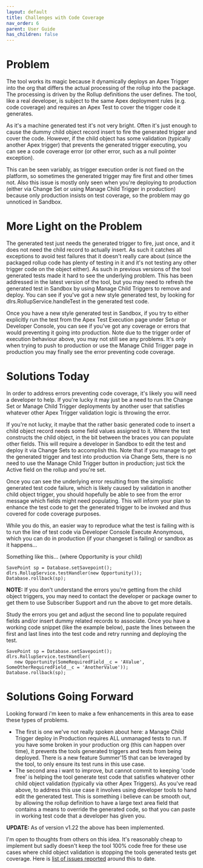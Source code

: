 ```yaml
---
layout: default
title: Challenges with Code Coverage
nav_order: 6
parent: User Guide
has_children: false
---
```


# Problem

The tool works its magic because it dynamically deploys an Apex Trigger into the org that differs the actual processing of the rollup into the package. The processing is driven by the Rollup definitions the user defines. The tool, like a real developer, is subject to the same Apex deployment rules (e.g. code coverage) and requires an Apex Test to cover the trigger code it generates.

As it's a machine generated test it's not very bright. Often it's just enough to cause the dummy child object record insert to fire the generated trigger and cover the code. However, if the child object has some validation (typically another Apex trigger) that prevents the generated trigger executing, you can see a code coverage error (or other error, such as a null pointer exception).

This can be seen variably, as trigger execution order is not fixed on the platform, so sometimes the generated trigger may fire first and other times not. Also this issue is mostly only seen when you're deploying to production (either via Change Set or using Manage Child Trigger in production) because only production insists on test coverage, so the problem may go unnoticed in Sandbox.

# More Light on the Problem

The generated test just needs the generated trigger to fire, just once, and it does not need the child record to actually insert. As such it catches all exceptions to avoid test failures that it doesn't really care about (since the packaged rollup code has plenty of testing in it and it's not testing any other trigger code on the object either). As such in previous versions of the tool generated tests made it hard to see the underlying problem. This has been addressed in the latest version of the tool, but you may need to refresh the generated test in Sandbox by using Manage Child Triggers to remove and deploy. You can see if you've got a new style generated test, by looking for dlrs.RollupService.handleTest in the generated test code.

Once you have a new style generated test in Sandbox, if you try to either explicitly run the test from the Apex Test Execution page under Setup or Developer Console, you can see if you've got any coverage or errors that would preventing it going into production. Note due to the trigger order of execution behaviour above, you may not still see any problems. It's only when trying to push to production or use the Manage Child Trigger page in production you may finally see the error preventing code coverage.

# Solutions Today

In order to address errors preventing code coverage, it's likely you will need a developer to help. If you're lucky it may just be a need to run the Change Set or Manage Child Trigger deployments by another user that satisfies whatever other Apex Trigger validation logic is throwing the error.

If you're not lucky, it maybe that the rather basic generated code to insert a child object record needs some field values assigned to it. Where the test constructs the child object, in the bit between the braces you can populate other fields. This will require a developer in Sandbox to edit the test and deploy it via Change Sets to accomplish this. Note that if you manage to get the generated trigger and test into production via Change Sets, there is no need to use the Manage Child Trigger button in production; just tick the Active field on the rollup and you're set.

Once you can see the underlying error resulting from the simplistic generated test code failure, which is likely caused by validation in another child object trigger, you should hopefully be able to see from the error message which fields might need populating. This will inform your plan to enhance the test code to get the generated trigger to be invoked and thus covered for code coverage purposes.

While you do this, an easier way to reproduce what the test is failing with is to run the line of test code via Developer Console Execute Anonymous, which you can do in production (if your changeset is failing) or sandbox as it happens...

Something like this... (where Opportunity is your child)

    SavePoint sp = Database.setSavepoint();
    dlrs.RollupService.testHandler(new Opportunity());
    Database.rollback(sp);

**NOTE:** If you don't understand the errors you're getting from the child object triggers, you may need to contact the developer or package owner to get them to use Subscriber Support and run the above to get more details.

Study the errors you get and adjust the second line to populate required fields and/or insert dummy related records to associate. Once you have a working code snippet (like the example below), paste the lines between the first and last lines into the test code and retry running and deploying the test.

    SavePoint sp = Database.setSavepoint();
    dlrs.RollupService.testHandler(
       new Opportunity(SomeRequiredField__c = 'AValue', SomeOtherRequiredField__c = 'AnotherValue'));
    Database.rollback(sp);

# Solutions Going Forward

Looking forward i'm keen to make a few enhancements in this area to ease these types of problems.

- The first is one we've not really spoken about here: a Manage Child Trigger deploy in Production requires ALL unmanaged tests to run. If you have some broken in your production org (this can happen over time), it prevents the tools generated triggers and tests from being deployed. There is a new feature Summer'15 that can be leveraged by the tool, to only ensure its test runs in this use case.
- The second area i want to improve, but cannot commit to keeping 'code free' is helping the tool generate test code that satisfies whatever other child object validation (typically via other Apex Triggers). As you've read above, to address this use case it involves using developer tools to hand edit the generated test. This is something i believe can be smooth out, by allowing the rollup definition to have a large text area field that contains a means to override the generated code, so that you can paste in working test code that a developer has given you.

**UPDATE:** As of version v1.22 the above has been implemented.

I'm open to thoughts from others on this idea. It's reasonably cheap to implement but sadly doesn't keep the tool 100% code free for these use cases where child object validation is stopping the tools generated tests get coverage. Here is [list of issues reported](https://github.com/afawcett/declarative-lookup-rollup-summaries/labels/code%20coverage%20or%20test%20issue) around this to date.
